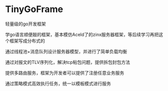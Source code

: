 # TinyGoFrame
轻量级的go开发框架

学go语言顺便敲的框架，基本模仿Aceld了的zinx服务器框架，等后续学习再把这个框架写成分布式的

通过线程池+消息队列设计服务器模型，并进行了简单负载均衡

通过对报文的TLV序列化，解决tcp粘包问题，提供拆包封包方法

提供多路由服务，框架为开发者可以提供了注册任意业务服务

通过策略模式高效执行任务，统一以模板模式进行服务
